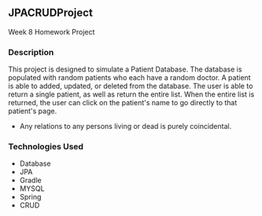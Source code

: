 ## JPACRUDProject

Week 8 Homework Project

### Description

This project is designed to simulate a Patient Database. The database is populated with random patients who each have a random doctor. A patient is able to added, updated, or deleted from the database. The user is able to return a single patient, as well as return the entire list. When the entire list is returned, the user can click on the patient's name to go directly to that patient's page.
* Any relations to any persons living or dead is purely coincidental.

### Technologies Used

* Database
* JPA
* Gradle
* MYSQL
* Spring
* CRUD
